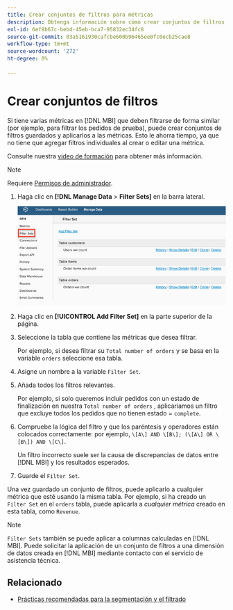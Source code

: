 ```yaml
---
title: Crear conjuntos de filtros para métricas
description: Obtenga información sobre cómo crear conjuntos de filtros guardados y aplicarlos a las métricas.
exl-id: 6ef8b67c-bebd-45eb-bca7-95832ec34fc8
source-git-commit: 03a5161930cafcbe600b96465ee0fc0ecb25cae8
workflow-type: tm+mt
source-wordcount: '272'
ht-degree: 0%

---
```


# Crear conjuntos de filtros

Si tiene varias métricas en [!DNL MBI] que deben filtrarse de forma similar (por ejemplo, para filtrar los pedidos de prueba), puede crear conjuntos de filtros guardados y aplicarlos a las métricas. Esto le ahorra tiempo, ya que no tiene que agregar filtros individuales al crear o editar una métrica.

Consulte nuestra [vídeo de formación](https://support.magento.com/hc/en-us/articles/360016730151) para obtener más información.

>[!NOTE]
>
>Requiere [Permisos de administrador](../../administrator/user-management/user-management.md).

1. Haga clic en **[!DNL Manage Data** > **Filter Sets]** en la barra lateral.

   ![](../../assets/create-filter-sets.png)

1. Haga clic en **[!UICONTROL Add Filter Set]** en la parte superior de la página.

1. Seleccione la tabla que contiene las métricas que desea filtrar.

   Por ejemplo, si desea filtrar su `Total number of orders` y se basa en la variable `orders` seleccione esa tabla.

1. Asigne un nombre a la variable `Filter Set`.

1. Añada todos los filtros relevantes.

   Por ejemplo, si solo queremos incluir pedidos con un estado de finalización en nuestra `Total number of orders` , aplicaríamos un filtro que excluye todos los pedidos que no tienen estado = `complete`.

1. Compruebe la lógica del filtro y que los paréntesis y operadores están colocados correctamente: por ejemplo, `\[A\] AND \[B\]; (\[A\] OR \[B\]) AND \[C\]`.

   Un filtro incorrecto suele ser la causa de discrepancias de datos entre [!DNL MBI] y los resultados esperados.

1. Guarde el `Filter Set`.

Una vez guardado un conjunto de filtros, puede aplicarlo a cualquier métrica que esté usando la misma tabla. Por ejemplo, si ha creado un `Filter Set` en el `orders` tabla, puede aplicarla a *cualquier métrica* creado en esta tabla, como `Revenue`.

>[!NOTE]
>
>`Filter Sets` también se puede aplicar a columnas calculadas en [!DNL MBI]. Puede solicitar la aplicación de un conjunto de filtros a una dimensión de datos creada en [!DNL MBI] mediante contacto con el servicio de asistencia técnica.

## Relacionado

* [Prácticas recomendadas para la segmentación y el filtrado](../../best-practices/segment-filter.md)
